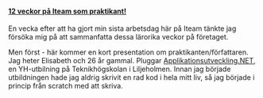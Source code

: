 #### [12 veckor på Iteam som praktikant!](/career/12-veckor-pa-iteam-som-praktikant/)
En vecka efter att ha gjort min sista arbetsdag här på Iteam tänkte jag försöka mig på att sammanfatta dessa lärorika veckor på företaget.

Men först - här kommer en kort presentation om praktikanten/författaren. Jag heter Elisabeth och 26 år gammal. Pluggar [Applikationsutveckling.NET](http://www.plushogskolan.se/Utbildning/Utbildningar/Applikationsutvecklare.aspx), en YH-utbilning på Teknikhögskolan i Liljeholmen. Innan jag började utbildningen hade jag aldrig skrivit en rad kod i hela mitt liv, så jag började i princip från scratch med att skriva.